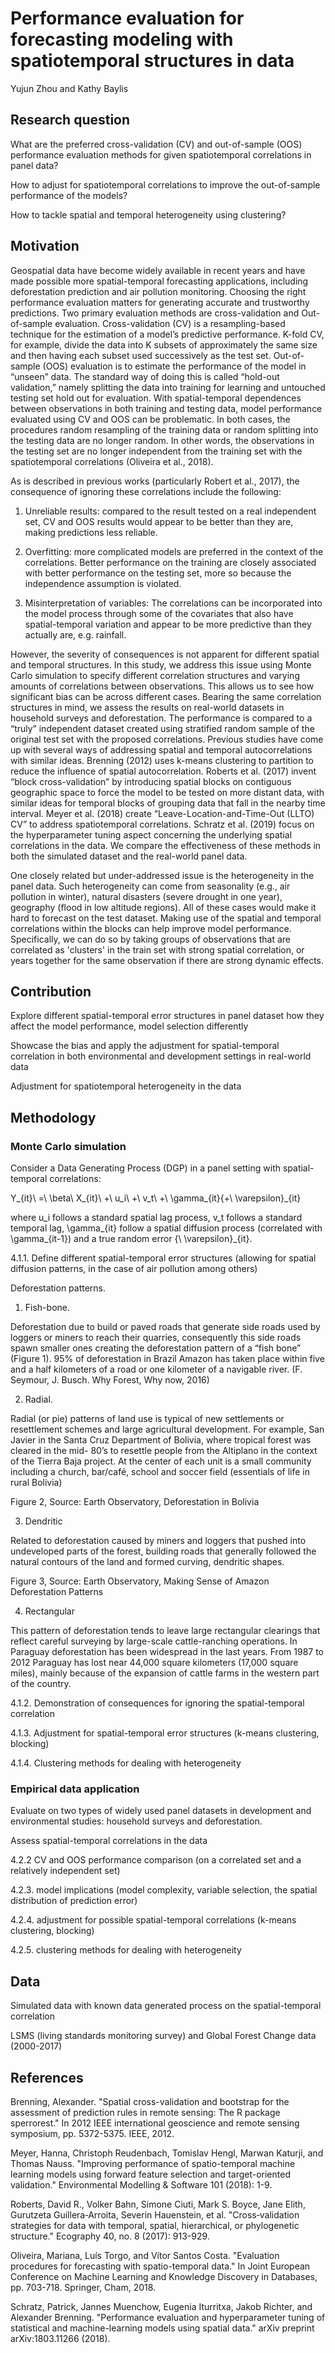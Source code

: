 # Performance evaluation for forecasting modeling with spatiotemporal structures in data
Yujun Zhou and Kathy Baylis

## Research question

What are the preferred cross-validation (CV) and out-of-sample (OOS) performance evaluation methods for given spatiotemporal correlations in panel data?

How to adjust for spatiotemporal correlations to improve the out-of-sample performance of the models?

How to tackle spatial and temporal heterogeneity using clustering?

## Motivation

Geospatial data have become widely available in recent years and have made possible more spatial-temporal forecasting applications, including deforestation prediction and air pollution monitoring. Choosing the right performance evaluation matters for generating accurate and trustworthy predictions. Two primary evaluation methods are cross-validation and Out-of-sample evaluation. Cross-validation (CV) is a resampling-based technique for the estimation of a model’s predictive performance. K-fold CV, for example, divide the data into K subsets of approximately the same size and then having each subset used successively as the test set. Out-of-sample (OOS) evaluation is to estimate the performance of the model in “unseen” data. The standard way of doing this is called “hold-out validation,” namely splitting the data into training for learning and untouched testing set hold out for evaluation. With spatial-temporal dependences between observations in both training and testing data, model performance evaluated using CV and OOS can be problematic. In both cases, the procedures random resampling of the training data or random splitting into the testing data are no longer random. In other words, the observations in the testing set are no longer independent from the training set with the spatiotemporal correlations (Oliveira et al., 2018).

As is described in previous works (particularly Robert et al., 2017), the consequence of ignoring these correlations include the following:

1. Unreliable results: compared to the result tested on a real independent set, CV and OOS results would appear to be better than they are, making predictions less reliable.

2. Overfitting: more complicated models are preferred in the context of the correlations. Better performance on the training are closely associated with better performance on the testing set, more so because the independence assumption is violated.

3. Misinterpretation of variables: The correlations can be incorporated into the model process through some of the covariates that also have spatial-temporal variation and appear to be more predictive than they actually are, e.g. rainfall.

However, the severity of consequences is not apparent for different spatial and temporal structures. In this study, we address this issue using Monte Carlo simulation to specify different correlation structures and varying amounts of correlations between observations. This allows us to see how significant bias can be across different cases. Bearing the same correlation structures in mind, we assess the results on real-world datasets in household surveys and deforestation. The performance is compared to a “truly” independent dataset created using stratified random sample of the original test set with the proposed correlations.
Previous studies have come up with several ways of addressing spatial and temporal autocorrelations with similar ideas. Brenning (2012) uses k-means clustering to partition to reduce the influence of spatial autocorrelation. Roberts et al. (2017) invent “block cross-validation” by introducing spatial blocks on contiguous geographic space to force the model to be tested on more distant data, with similar ideas for temporal blocks of grouping data that fall in the nearby time interval. Meyer et al. (2018) create “Leave-Location-and-Time-Out (LLTO) CV” to address spatiotemporal correlations. Schratz et al. (2019) focus on the hyperparameter tuning aspect concerning the underlying spatial correlations in the data. We compare the effectiveness of these methods in both the simulated dataset and the real-world panel data.

One closely related but under-addressed issue is the heterogeneity in the panel data. Such heterogeneity can come from seasonality (e.g., air pollution in winter), natural disasters (severe drought in one year), geography (flood in low altitude regions). All of these cases would make it hard to forecast on the test dataset. Making use of the spatial and temporal correlations within the blocks can help improve model performance. Specifically, we can do so by taking groups of observations that are correlated as 'clusters' in the train set with strong spatial correlation, or years together for the same observation if there are strong dynamic effects.

## Contribution

Explore different spatial-temporal error structures in panel dataset how they affect the model performance, model selection differently

Showcase the bias and apply the adjustment for spatial-temporal correlation in both environmental and development settings in real-world data

Adjustment for spatiotemporal heterogeneity in the data

## Methodology

###	Monte Carlo simulation

Consider a Data Generating Process (DGP) in a panel setting with spatial-temporal correlations:

Y_{it}\ =\ \beta\ X_{it}\ +\ u_i\ +\ v_t\ +\ \gamma_{it}{+\ \varepsilon}_{it}

where u_i follows a standard spatial lag process, v_t follows a standard temporal lag, \gamma_{it} follow a spatial diffusion process (correlated with \gamma_{it-1}) and a true random error {\ \varepsilon}_{it}.

4.1.1. Define different spatial-temporal error structures (allowing for spatial diffusion patterns, in the case of air pollution among others)

Deforestation patterns.

1.	Fish-bone.

Deforestation due to build or paved roads that generate side roads used by loggers or miners to reach their quarries, consequently this side roads spawn smaller ones creating the deforestation pattern of a “fish bone” (Figure 1).  95% of deforestation in Brazil Amazon has taken place within five and a half kilometers of a road or one kilometer of a navigable river. (F. Seymour, J. Busch. Why Forest, Why now, 2016)

2.	Radial.

Radial (or pie) patterns of land use is typical of new settlements or resettlement schemes and large agricultural development. For example, San Javier in the Santa Cruz Department of Bolivia, where tropical forest was cleared in the mid- 80’s to resettle people from the Altiplano in the context of the Tierra Baja project. At the center of each unit is a small community including a church, bar/café, school and soccer field (essentials of life in rural Bolivia)


Figure 2, Source: Earth Observatory, Deforestation in Bolivia


3.	Dendritic

Related to deforestation caused by miners and loggers that pushed into undeveloped parts of the forest, building roads that generally followed the natural contours of the land and formed curving, dendritic shapes.

Figure 3, Source: Earth Observatory, Making Sense of Amazon Deforestation Patterns

4.	Rectangular

This pattern of deforestation tends to leave large rectangular clearings that reflect careful surveying by large-scale cattle-ranching operations. In Paraguay deforestation has been widespread in the last years. From 1987 to 2012 Paraguay has lost near 44,000 square kilometers (17,000 square miles), mainly because of the expansion of cattle farms in the western part of the country.

4.1.2. Demonstration of consequences for ignoring the spatial-temporal correlation

4.1.3. Adjustment for spatial-temporal error structures (k-means clustering, blocking)

4.1.4. Clustering methods for dealing with heterogeneity


###	Empirical data application
Evaluate on two types of widely used panel datasets in development and environmental studies: household surveys and deforestation.

Assess spatial-temporal correlations in the data

4.2.2    CV and OOS performance comparison (on a correlated set and a relatively independent set)

4.2.3.   model implications (model complexity, variable selection, the spatial distribution of prediction error)

4.2.4.   adjustment for possible spatial-temporal correlations (k-means clustering, blocking)

4.2.5.   clustering methods for dealing with heterogeneity

## Data

Simulated data with known data generated process on the spatial-temporal correlation

LSMS (living standards monitoring survey) and Global Forest Change data (2000-2017)


## References

Brenning, Alexander. "Spatial cross-validation and bootstrap for the assessment of prediction rules in remote sensing: The R package sperrorest." In 2012 IEEE international geoscience and remote sensing symposium, pp. 5372-5375. IEEE, 2012.

Meyer, Hanna, Christoph Reudenbach, Tomislav Hengl, Marwan Katurji, and Thomas Nauss. "Improving performance of spatio-temporal machine learning models using forward feature selection and target-oriented validation." Environmental Modelling & Software 101 (2018): 1-9.

Roberts, David R., Volker Bahn, Simone Ciuti, Mark S. Boyce, Jane Elith, Gurutzeta Guillera‐Arroita, Severin Hauenstein, et al. "Cross‐validation strategies for data with temporal, spatial, hierarchical, or phylogenetic structure." Ecography 40, no. 8 (2017): 913-929.

Oliveira, Mariana, Luís Torgo, and Vítor Santos Costa. "Evaluation procedures for forecasting with spatio-temporal data." In Joint European Conference on Machine Learning and Knowledge Discovery in Databases, pp. 703-718. Springer, Cham, 2018.

Schratz, Patrick, Jannes Muenchow, Eugenia Iturritxa, Jakob Richter, and Alexander Brenning. "Performance evaluation and hyperparameter tuning of statistical and machine-learning models using spatial data." arXiv preprint arXiv:1803.11266 (2018).

